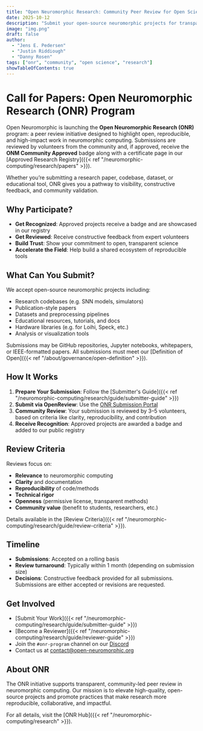 ```yaml
---
title: "Open Neuromorphic Research: Community Peer Review for Open Science"
date: 2025-10-12
description: "Submit your open-source neuromorphic projects for transparent community review and recognition through the ONR Program."
image: "img.png"
draft: false
author:
  - "Jens E. Pedersen"
  - "Justin Riddiough"
  - "Danny Rosen"
tags: ["onr", "community", "open science", "research"]
showTableOfContents: true
---
```


# Call for Papers: Open Neuromorphic Research (ONR) Program

Open Neuromorphic is launching the **Open Neuromorphic Research (ONR)** program: a peer review initiative designed to highlight open, reproducible, and high-impact work in neuromorphic computing. Submissions are reviewed by volunteers from the community and, if approved, receive the **ONM Community Approved** badge along with a certificate page in our [Approved Research Registry]({{< ref "/neuromorphic-computing/research/papers" >}}).

Whether you’re submitting a research paper, codebase, dataset, or educational tool, ONR gives you a pathway to visibility, constructive feedback, and community validation.

## Why Participate?

- **Get Recognized**: Approved projects receive a badge and are showcased in our registry  
- **Get Reviewed**: Receive constructive feedback from expert volunteers  
- **Build Trust**: Show your commitment to open, transparent science  
- **Accelerate the Field**: Help build a shared ecosystem of reproducible tools

## What Can You Submit?

We accept open-source neuromorphic projects including:

- Research codebases (e.g. SNN models, simulators)
- Publication-style papers
- Datasets and preprocessing pipelines
- Educational resources, tutorials, and docs
- Hardware libraries (e.g. for Loihi, Speck, etc.)
- Analysis or visualization tools

Submissions may be GitHub repositories, Jupyter notebooks, whitepapers, or IEEE-formatted papers. All submissions must meet our [Definition of Open]({{< ref "/about/governance/open-definition" >}}).

## How It Works

1. **Prepare Your Submission**: Follow the [Submitter's Guide]({{< ref "/neuromorphic-computing/research/guide/submitter-guide" >}})
2. **Submit via OpenReview**: Use the [ONR Submission Portal](https://openreview.net/group?id=ONR)
3. **Community Review**: Your submission is reviewed by 3–5 volunteers, based on criteria like clarity, reproducibility, and contribution
4. **Receive Recognition**: Approved projects are awarded a badge and added to our public registry

## Review Criteria

Reviews focus on:

- **Relevance** to neuromorphic computing  
- **Clarity** and documentation  
- **Reproducibility** of code/methods  
- **Technical rigor**  
- **Openness** (permissive license, transparent methods)  
- **Community value** (benefit to students, researchers, etc.)

Details available in the [Review Criteria]({{< ref "/neuromorphic-computing/research/guide/review-criteria" >}}).

## Timeline

- **Submissions**: Accepted on a rolling basis  
- **Review turnaround**: Typically within 1 month (depending on submission size)
- **Decisions**: Constructive feedback provided for all submissions.  Submissions are either accepted or revisions are requested.

## Get Involved

- [Submit Your Work]({{< ref "/neuromorphic-computing/research/guide/submitter-guide" >}})
- [Become a Reviewer]({{< ref "/neuromorphic-computing/research/guide/reviewer-guide" >}})
- Join the `#onr-program` channel on our [Discord](https://discord.gg/SJaUrzgg)
- Contact us at [contact@open-neuromorphic.org](mailto:contact@open-neuromorphic.org)

## About ONR

The ONR initiative supports transparent, community-led peer review in neuromorphic computing. Our mission is to elevate high-quality, open-source projects and promote practices that make research more reproducible, collaborative, and impactful.

For all details, visit the [ONR Hub]({{< ref "/neuromorphic-computing/research" >}}).
